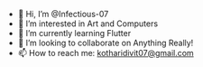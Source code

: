 - 👋 Hi, I’m @Infectious-07
- 👀 I’m interested in Art and Computers
- 🌱 I’m currently learning Flutter
- 💞️ I’m looking to collaborate on Anything Really!
- 📫 How to reach me: kotharidivit07@gmail.com
